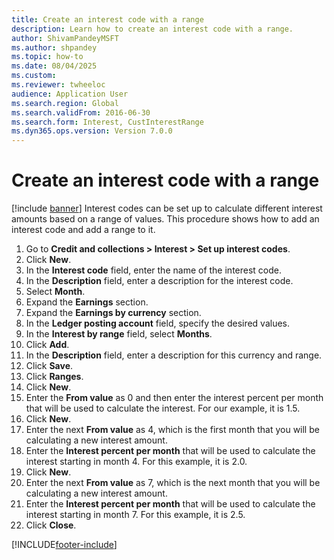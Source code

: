```yaml
--- 
title: Create an interest code with a range
description: Learn how to create an interest code with a range.
author: ShivamPandeyMSFT
ms.author: shpandey
ms.topic: how-to
ms.date: 08/04/2025
ms.custom:  
ms.reviewer: twheeloc
audience: Application User
ms.search.region: Global
ms.search.validFrom: 2016-06-30
ms.search.form: Interest, CustInterestRange
ms.dyn365.ops.version: Version 7.0.0 
---
```


# Create an interest code with a range

[!include [banner](../../includes/banner.md)]
Interest codes can be set up to calculate different interest amounts based on a range of values. This procedure shows how to add an interest code and add a range to it.

1. Go to **Credit and collections > Interest > Set up interest codes**.
2. Click **New**.
3. In the **Interest code** field, enter the name of the interest code.
4. In the **Description** field, enter a description for the interest code.
5. Select **Month**.
6. Expand the **Earnings** section.
7. Expand the **Earnings by currency** section.
8. In the **Ledger posting account** field, specify the desired values.
9. In the **Interest by range** field, select **Months**.
10. Click **Add**.
11. In the **Description** field, enter a description for this currency and range.
12. Click **Save**.
13. Click **Ranges**.
14. Click **New**.
15. Enter the **From value** as 0 and then enter the interest percent per month that will be used to calculate the interest. For our example, it is 1.5.
16. Click **New**.
17. Enter the next **From value** as 4, which is the first month that you will be calculating a new interest amount.
18. Enter the **Interest percent per month** that will be used to calculate the interest starting in month 4. For this example, it is 2.0.
19. Click **New**.
20. Enter the next **From value** as 7, which is the next month that you will be calculating a new interest amount.
21. Enter the **Interest percent per month** that will be used to calculate the interest starting in month 7. For this example, it is 2.5.
22. Click **Close**.



[!INCLUDE[footer-include](../../../includes/footer-banner.md)]
